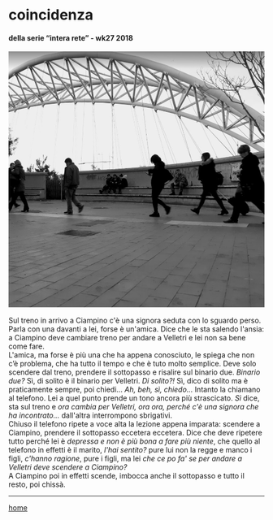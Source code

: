 # coincidenza

#### della serie “intera rete” - wk27 2018  
![](/interarete098.png "Metro B - Garbatella")   

Sul treno in arrivo a Ciampino c'è una signora seduta con lo sguardo perso. Parla con una davanti a lei, forse è un'amica. Dice che le sta salendo l'ansia: a Ciampino deve cambiare treno per andare a Velletri e lei non sa bene come fare.  
L'amica, ma forse è più una che ha appena conosciuto, le spiega che non c’è problema, che ha tutto il tempo e che è tuto molto semplice. Deve solo scendere dal treno, prendere il sottopasso e risalire sul binario due. *Binario due?* Sì, di solito è il binario per Velletri. *Di solito?!* Sì, dico di solito ma è praticamente sempre, poi chiedi... *Ah, beh, sì, chiedo...* Intanto la chiamano al telefono. Lei a quel punto prende un tono ancora più strascicato. *Sì* dice, sta sul treno e *ora cambia per Velletri, ora ora, perché c'è una signora che ha incontrato...* dall'altra interrompono sbrigativi.  
Chiuso il telefono ripete a voce alta la lezione appena imparata: scendere a Ciampino, prendere il sottopasso eccetera eccetera. Dice che deve ripetere tutto perché lei è *depressa e non è più bona a fare più niente*, che quello al telefono in effetti è il marito, *l'hai sentito?* pure lui non la regge e manco i figli, *c'hanno ragione*, pure i figli, ma lei *che ce po fa' se per andare a Velletri deve scendere a Ciampino?*  
A Ciampino poi in effetti scende, imbocca anche il sottopasso e tutto il resto, poi chissà.  
  
---  
[home](/interarete.md)  
